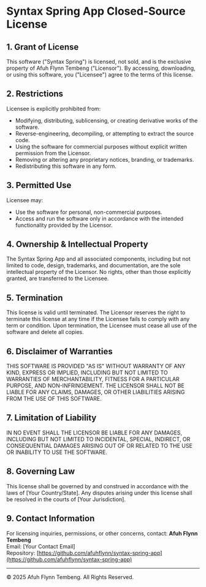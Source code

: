 # Syntax Spring App Closed-Source License

## 1. Grant of License

This software ("Syntax Spring") is licensed, not sold, and is the exclusive property of Afuh Flynn Tembeng ("Licensor"). By accessing, downloading, or using this software, you ("Licensee") agree to the terms of this license.

## 2. Restrictions

Licensee is explicitly prohibited from:
- Modifying, distributing, sublicensing, or creating derivative works of the software.
- Reverse-engineering, decompiling, or attempting to extract the source code.
- Using the software for commercial purposes without explicit written permission from the Licensor.
- Removing or altering any proprietary notices, branding, or trademarks.
- Redistributing this software in any form.

## 3. Permitted Use

Licensee may:
- Use the software for personal, non-commercial purposes.
- Access and run the software only in accordance with the intended functionality provided by the Licensor.

## 4. Ownership & Intellectual Property

The Syntax Spring App and all associated components, including but not limited to code, design, trademarks, and documentation, are the sole intellectual property of the Licensor. No rights, other than those explicitly granted, are transferred to the Licensee.

## 5. Termination

This license is valid until terminated. The Licensor reserves the right to terminate this license at any time if the Licensee fails to comply with any term or condition. Upon termination, the Licensee must cease all use of the software and delete all copies.

## 6. Disclaimer of Warranties

THIS SOFTWARE IS PROVIDED "AS IS" WITHOUT WARRANTY OF ANY KIND, EXPRESS OR IMPLIED, INCLUDING BUT NOT LIMITED TO WARRANTIES OF MERCHANTABILITY, FITNESS FOR A PARTICULAR PURPOSE, AND NON-INFRINGEMENT. THE LICENSOR SHALL NOT BE LIABLE FOR ANY CLAIMS, DAMAGES, OR OTHER LIABILITIES ARISING FROM THE USE OF THIS SOFTWARE.

## 7. Limitation of Liability

IN NO EVENT SHALL THE LICENSOR BE LIABLE FOR ANY DAMAGES, INCLUDING BUT NOT LIMITED TO INCIDENTAL, SPECIAL, INDIRECT, OR CONSEQUENTIAL DAMAGES ARISING OUT OF OR RELATED TO THE USE OR INABILITY TO USE THE SOFTWARE.

## 8. Governing Law

This license shall be governed by and construed in accordance with the laws of [Your Country/State]. Any disputes arising under this license shall be resolved in the courts of [Your Jurisdiction].

## 9. Contact Information

For licensing inquiries, permissions, or other concerns, contact:
**Afuh Flynn Tembeng**  
Email: [Your Contact Email]  
Repository: [https://github.com/afuhflynn/syntax-spring-app](https://github.com/afuhflynn/syntax-spring-app)

---

© 2025 Afuh Flynn Tembeng. All Rights Reserved.
